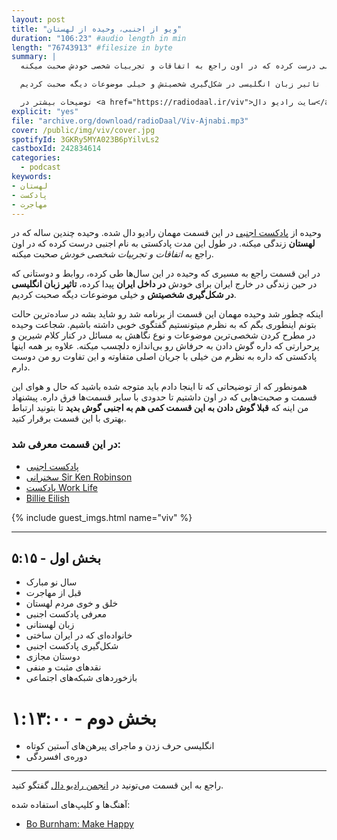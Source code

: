 ```yaml
---
layout: post
title: "ویو از اجنبی، وحیده از لهستان"
duration: "106:23" #audio length in min
length: "76743913" #filesize in byte
summary: |
  وحیده از پادکست اجنبی در این قسمت مهمان رادیو دال شده. وحیده چندین ساله که در لهستان زندگی میکنه. همونجا برای خودش پادکستی به نام اجنبی درست کرده که در اون راجع به اتفاقات و تجربیات شخصی خودش صحبت میکنه.

  در این قسمت راجع به مسیری که طی کرده، روابط و دوستانی که در حین زندگی در خارج ایران برای خودش در داخل ایران پیدا کرده، تاثیر زبان انگلیسی در شکل‌گیری شخصیتش و خیلی موضوعات دیگه صحبت کردیم.

  توضیحات بیشتر در <a href="https://radiodaal.ir/viv">سایت رادیو دال</a>.
explicit: "yes"
file: "archive.org/download/radioDaal/Viv-Ajnabi.mp3"
cover: /public/img/viv/cover.jpg
spotifyId: 3GKRy5MYA023B6pYilvLs2
castboxId: 242834614
categories:
  - podcast
keywords:
- لهستان
- پادکست
- مهاجرت
---
```


وحیده از [پادکست اجنبی](https://anchor.fm/vivsworld/) در این قسمت مهمان رادیو دال شده. وحیده چندین ساله که در **لهستان** زندگی میکنه. در طول این مدت پادکستی به نام اجنبی درست کرده که در اون راجع به *اتفاقات و تجربیات شخصی خودش* صحبت میکنه.

در این قسمت راجع به مسیری که وحیده در این سال‌ها طی کرده، روابط و دوستانی که در حین زندگی در خارج ایران برای خودش **در داخل ایران** پیدا کرده، **تاثیر زبان انگلیسی در شکل‌گیری شخصیتش** و خیلی موضوعات دیگه صحبت کردیم.
<!-- more -->

اینکه چطور شد وحیده مهمان این قسمت از برنامه شد رو شاید بشه در ساده‌ترین حالت بتونم اینطوری بگم که به نظرم میتونستیم گفتگوی خوبی داشته باشیم. شجاعت وحیده در مطرح کردن شخصی‌ترین موضوعات و نوع نگاهش به مسائل در کنار کلام شیرین و پرحرارتی که داره گوش دادن به حرفاش رو بی‌اندازه دلچسب میکنه. علاوه بر همه اینها پادکستی که داره به نظرم من خیلی با جریان اصلی متفاوته و این تفاوت رو من دوست دارم.

همونطور که از توضیحاتی که تا اینجا دادم باید متوجه شده باشید که حال و هوای این قسمت و صحبت‌هایی که در اون داشتیم تا حدودی با سایر قسمت‌ها فرق داره. پیشنهاد من اینه که **قبلا گوش دادن به این قسمت کمی هم به اجنبی گوش بدید** تا بتونید ارتباط بهتری با این قسمت برقرار کنید.

### در این قسمت معرفی شد:
- [پادکست اجنبی](https://anchor.fm/vivsworld/)
- [سخنرانی Sir Ken Robinson](https://www.youtube.com/watch?v=iG9CE55wbtY)
- [پادکست Work Life](https://www.ted.com/talks/worklife_with_adam_grant_networking_for_people_who_hate_networking?language=en)
- [Billie Eilish](https://en.wikipedia.org/wiki/Billie_Eilish)

{% include guest_imgs.html name="viv" %}

<hr>

## بخش اول - ۵:۱۵
- سال نو مبارک
- قبل از مهاجرت
- خلق و خوی مردم لهستان
- معرفی پادکست اجنبی
- زبان لهستانی
- خانواده‌ای که در ایران ساختی
- شکل‌گیری پادکست اجنبی
- دوستان مجازی
- نقدهای مثبت و منفی
- بازخوردهای شبکه‌های اجتماعی

# بخش دوم - ۱:۱۳:۰۰
- انگلیسی حرف زدن و ماجرای پیرهن‌های آستین کوتاه
- دوره‌ی افسردگی

<hr>

راجع به این قسمت می‌تونید در [انجمن رادیو دال](https://forum.radiodaal.ir/topic/23/) گفتگو کنید.

آهنگ‌ها و کلیپ‌های استفاده شده:

<div dir="ltr">
<ul>
  <li><a href="https://www.youtube.com/watch?v=iE5WwlwJeDQ">Bo Burnham: Make Happy</a></li>
</ul>
</div>
